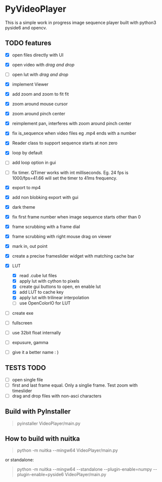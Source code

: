 # PyVideoPlayer

This is a simple work in progress image sequence player built with python3 pyside6 and opencv.

## TODO features
- [x] open files directly with UI
- [x] open video with *drag and drop*
- [ ] open lut with *drag and drop*
- [x] implement Viewer
- [x] add zoom and zoom to fit fit
- [x] zoom around mouse cursor
- [x] zoom around pinch center
- [x] reimplement pan, interferes with zoom around pinch center
- [x] fix is_sequence when video files eg .mp4 ends with a number
- [x] Reader class to support sequence starts at non zero
- [x] loop by default
- [ ] add loop option in gui
- [ ] fix timer. QTimer works with int milliseconds. Eg. 24 fps is 1000/fps=41.66 will set the timer to 41ms frequency.
- [x] export to mp4
- [x] add non blobking export with gui
- [x] dark theme
- [x] fix first frame number when image sequence starts other than 0
- [x] frame scrubbing with a frame dial
- [x] frame scrubbing with right mouse drag on viewer
- [x] mark in, out point
- [x] create a precise frameslider widget with matching cache bar
- [x] LUT
  - [x] read .cube lut files
  - [x] apply lut with cython to pixels
  - [x] create gui buttons to open, en enable lut
  - [x] add LUT to cache key
  - [x] apply lut with trilinear interpolation
  - [ ] use OpenColorIO for LUT
- [ ] create exe
- [ ] fullscreen
- [ ] use 32bit float internally
- [ ] expusure, gamma

- [ ] give it a better name : )

## TESTS TODO
- [ ] open single file
- [ ] first and last frame equal. Only a singlie frame. Test zoom with timeslider
- [ ] drag and drop files with non-asci characters

## Build with PyInstaller
> pyinstaller VideoPlayer/main.py

## How to build with nuitka
> python -m nuitka --mingw64 VideoPlayer/main.py

or standalone:

> python -m nuitka --mingw64 --standalone --plugin-enable=numpy --plugin-enable=pyside6 VideoPlayer/main.py
